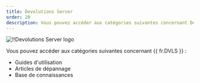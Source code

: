 ```yaml
---
title: Devolutions Server
order: 20
description: Vous pouvez accéder aux catégories suivantes concernant Devolutions Server ':' Guides d'utilisation, Articles de dépannage et Base de connaissances
---
```

![!!Devolutions Server logo](https://webdevolutions.blob.core.windows.net/images/projects/server/logos/server-color-shadow.svg)


Vous pouvez accéder aux catégories suivantes concernant {{ fr.DVLS }} :  

* Guides d'utilisation
* Articles de dépannage
* Base de connaissances
